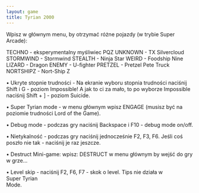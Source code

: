 ```yaml
---
layout: game
title: Tyrian 2000
---
```


Wpisz w głównym menu, by otrzymać różne pojazdy (w trybie Super 
Arcade):

TECHNO 		- eksperymentalny myśliwiec PQZ
UNKNOWN 	- TX Silvercloud
STORMWIND	- Stormwind 
STEALTH 	- Ninja Star
WEIRD 		- Foodship Nine
LIZARD 		- Dragon
ENEMY 		- U-fighter
PRETZEL 		- Pretzel Pete Truck
NORTSHIPZ 	- Nort-Ship Z

• Ukryte stopnie trudności - Na ekranie wyboru stopnia trudności 
naciśnij Shift i 
  G - poziom Impossible! A jak to ci za mało, to po wyborze Impossible 
naciśnij 
  Shift + ] - poziom Suicide.

• Super Tyrian mode  - w menu głównym wpisz ENGAGE (musisz 
być na 
  poziomie trudności Lord of the Game).

• Debug mode - podczas gry naciśnij Backspace i F10 - debug mode 
on/off.
 
• Nietykalność - podczas gry naciśnij jednocześnie F2, F3, F6. Jeśli 
coś poszło 
  nie tak - naciśnij je raz jeszcze.

• Destruct Mini-game:  wpisz: DESTRUCT w menu głównym by 
wejść do gry w 
  grze...

• Level skip - naciśnij F2, F6, F7 - skok o level. Tips nie działa w  
Super Tyrian  
  Mode.
